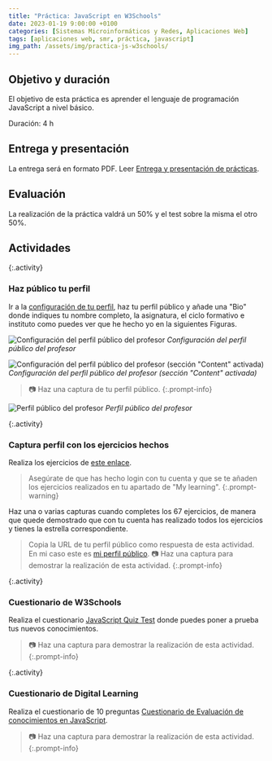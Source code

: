 ```yaml
---
title: "Práctica: JavaScript en W3Schools"
date: 2023-01-19 9:00:00 +0100
categories: [Sistemas Microinformáticos y Redes, Aplicaciones Web]
tags: [aplicaciones web, smr, práctica, javascript]
img_path: /assets/img/practica-js-w3schools/
---
```


## Objetivo y duración

El objetivo de esta práctica es aprender el lenguaje de programación JavaScript a nivel básico.

Duración: 4 h

## Entrega y presentación

La entrega será en formato PDF. Leer [Entrega y presentación de prácticas](/posts/entrega-presentacion-practicas/).

## Evaluación

La realización de la práctica valdrá un 50% y el test sobre la misma el otro 50%.

## Actividades

{:.activity}
### Haz público tu perfil

Ir a la [configuración de tu perfil](https://profile.w3schools.com/profile), haz tu perfil público y añade una "Bio" donde indiques tu nombre completo, la asignatura, el ciclo formativo e instituto como puedes ver que he hecho yo en la siguientes Figuras. 

![Configuración del perfil público del profesor](configuracionPerfilPublico.png)
_Configuración del perfil público del profesor_

![Configuración del perfil público del profesor (sección "Content" activada)](configuracionPerfilPublico2.png)
_Configuración del perfil público del profesor (sección "Content" activada)_

>📷 Haz una captura de tu perfil público.
{:.prompt-info}

![Perfil público del profesor](perfilPublico.png)
_Perfil público del profesor_

{:.activity}
### Captura perfil con los ejercicios hechos

Realiza los ejercicios de [este enlace](https://www.w3schools.com/js/js_exercises.asp). 

> Asegúrate de que has hecho login con tu cuenta y que se te añaden los ejercicios realizados en tu apartado de "My learning".
{:.prompt-warning}

Haz una o varias capturas cuando completes los 67 ejercicios, de manera que quede demostrado que con tu cuenta has realizado todos los ejercicios y tienes la estrella correspondiente.

> Copia la URL de tu perfil público como respuesta de esta actividad. En mi caso este es [mi perfil público](https://www.w3profile.com/marcosruiz). 📷 Haz una captura para demostrar la realización de esta actividad.
{:.prompt-info}

{:.activity}
### Cuestionario de W3Schools

Realiza el cuestionario [JavaScript Quiz Test](https://www.w3schools.com/js/js_quiz.asp) donde puedes poner a prueba tus nuevos conocimientos.

> 📷 Haz una captura para demostrar la realización de esta actividad.
{:.prompt-info}

{:.activity}
### Cuestionario de Digital Learning

Realiza el cuestionario de 10 preguntas [Cuestionario de Evaluación de conocimientos en JavaScript](https://www.digitallearning.es/tests/javascript.html).

> 📷 Haz una captura para demostrar la realización de esta actividad.
{:.prompt-info}
